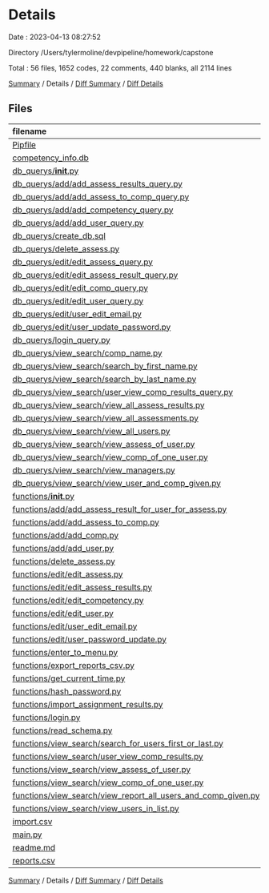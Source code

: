 # Details

Date : 2023-04-13 08:27:52

Directory /Users/tylermoline/devpipeline/homework/capstone

Total : 56 files,  1652 codes, 22 comments, 440 blanks, all 2114 lines

[Summary](results.md) / Details / [Diff Summary](diff.md) / [Diff Details](diff-details.md)

## Files
| filename | language | code | comment | blank | total |
| :--- | :--- | ---: | ---: | ---: | ---: |
| [Pipfile](/Pipfile) | toml | 8 | 0 | 4 | 12 |
| [competency_info.db](/competency_info.db) | SQL | 117 | 0 | 2 | 119 |
| [db_querys/__init__.py](/db_querys/__init__.py) | Python | 4 | 0 | 0 | 4 |
| [db_querys/add/add_assess_results_query.py](/db_querys/add/add_assess_results_query.py) | Python | 7 | 0 | 3 | 10 |
| [db_querys/add/add_assess_to_comp_query.py](/db_querys/add/add_assess_to_comp_query.py) | Python | 8 | 0 | 3 | 11 |
| [db_querys/add/add_competency_query.py](/db_querys/add/add_competency_query.py) | Python | 8 | 0 | 3 | 11 |
| [db_querys/add/add_user_query.py](/db_querys/add/add_user_query.py) | Python | 8 | 0 | 5 | 13 |
| [db_querys/create_db.sql](/db_querys/create_db.sql) | SQL | 236 | 0 | 14 | 250 |
| [db_querys/delete_assess.py](/db_querys/delete_assess.py) | Python | 7 | 0 | 3 | 10 |
| [db_querys/edit/edit_assess_query.py](/db_querys/edit/edit_assess_query.py) | Python | 12 | 0 | 4 | 16 |
| [db_querys/edit/edit_assess_result_query.py](/db_querys/edit/edit_assess_result_query.py) | Python | 12 | 0 | 4 | 16 |
| [db_querys/edit/edit_comp_query.py](/db_querys/edit/edit_comp_query.py) | Python | 12 | 0 | 4 | 16 |
| [db_querys/edit/edit_user_query.py](/db_querys/edit/edit_user_query.py) | Python | 12 | 0 | 4 | 16 |
| [db_querys/edit/user_edit_email.py](/db_querys/edit/user_edit_email.py) | Python | 8 | 0 | 3 | 11 |
| [db_querys/edit/user_update_password.py](/db_querys/edit/user_update_password.py) | Python | 8 | 0 | 3 | 11 |
| [db_querys/login_query.py](/db_querys/login_query.py) | Python | 8 | 0 | 3 | 11 |
| [db_querys/view_search/comp_name.py](/db_querys/view_search/comp_name.py) | Python | 11 | 1 | 2 | 14 |
| [db_querys/view_search/search_by_first_name.py](/db_querys/view_search/search_by_first_name.py) | Python | 7 | 1 | 1 | 9 |
| [db_querys/view_search/search_by_last_name.py](/db_querys/view_search/search_by_last_name.py) | Python | 7 | 1 | 1 | 9 |
| [db_querys/view_search/user_view_comp_results_query.py](/db_querys/view_search/user_view_comp_results_query.py) | Python | 7 | 1 | 1 | 9 |
| [db_querys/view_search/view_all_assess_results.py](/db_querys/view_search/view_all_assess_results.py) | Python | 9 | 1 | 2 | 12 |
| [db_querys/view_search/view_all_assessments.py](/db_querys/view_search/view_all_assessments.py) | Python | 9 | 1 | 4 | 14 |
| [db_querys/view_search/view_all_users.py](/db_querys/view_search/view_all_users.py) | Python | 7 | 1 | 1 | 9 |
| [db_querys/view_search/view_assess_of_user.py](/db_querys/view_search/view_assess_of_user.py) | Python | 39 | 1 | 9 | 49 |
| [db_querys/view_search/view_comp_of_one_user.py](/db_querys/view_search/view_comp_of_one_user.py) | Python | 36 | 1 | 3 | 40 |
| [db_querys/view_search/view_managers.py](/db_querys/view_search/view_managers.py) | Python | 9 | 1 | 1 | 11 |
| [db_querys/view_search/view_user_and_comp_given.py](/db_querys/view_search/view_user_and_comp_given.py) | Python | 12 | 1 | 1 | 14 |
| [functions/__init__.py](/functions/__init__.py) | Python | 4 | 0 | 0 | 4 |
| [functions/add/add_assess_result_for_user_for_assess.py](/functions/add/add_assess_result_for_user_for_assess.py) | Python | 90 | 0 | 25 | 115 |
| [functions/add/add_assess_to_comp.py](/functions/add/add_assess_to_comp.py) | Python | 38 | 0 | 9 | 47 |
| [functions/add/add_comp.py](/functions/add/add_comp.py) | Python | 24 | 0 | 7 | 31 |
| [functions/add/add_user.py](/functions/add/add_user.py) | Python | 38 | 0 | 11 | 49 |
| [functions/delete_assess.py](/functions/delete_assess.py) | Python | 36 | 0 | 11 | 47 |
| [functions/edit/edit_assess.py](/functions/edit/edit_assess.py) | Python | 51 | 0 | 17 | 68 |
| [functions/edit/edit_assess_results.py](/functions/edit/edit_assess_results.py) | Python | 51 | 0 | 17 | 68 |
| [functions/edit/edit_competency.py](/functions/edit/edit_competency.py) | Python | 52 | 0 | 14 | 66 |
| [functions/edit/edit_user.py](/functions/edit/edit_user.py) | Python | 78 | 0 | 26 | 104 |
| [functions/edit/user_edit_email.py](/functions/edit/user_edit_email.py) | Python | 14 | 0 | 7 | 21 |
| [functions/edit/user_password_update.py](/functions/edit/user_password_update.py) | Python | 14 | 0 | 5 | 19 |
| [functions/enter_to_menu.py](/functions/enter_to_menu.py) | Python | 5 | 0 | 2 | 7 |
| [functions/export_reports_csv.py](/functions/export_reports_csv.py) | Python | 30 | 0 | 14 | 44 |
| [functions/get_current_time.py](/functions/get_current_time.py) | Python | 5 | 1 | 3 | 9 |
| [functions/hash_password.py](/functions/hash_password.py) | Python | 6 | 0 | 4 | 10 |
| [functions/import_assignment_results.py](/functions/import_assignment_results.py) | Python | 9 | 0 | 11 | 20 |
| [functions/login.py](/functions/login.py) | Python | 42 | 5 | 21 | 68 |
| [functions/read_schema.py](/functions/read_schema.py) | Python | 8 | 0 | 2 | 10 |
| [functions/view_search/search_for_users_first_or_last.py](/functions/view_search/search_for_users_first_or_last.py) | Python | 46 | 1 | 11 | 58 |
| [functions/view_search/user_view_comp_results.py](/functions/view_search/user_view_comp_results.py) | Python | 27 | 0 | 12 | 39 |
| [functions/view_search/view_assess_of_user.py](/functions/view_search/view_assess_of_user.py) | Python | 32 | 0 | 13 | 45 |
| [functions/view_search/view_comp_of_one_user.py](/functions/view_search/view_comp_of_one_user.py) | Python | 52 | 0 | 17 | 69 |
| [functions/view_search/view_report_all_users_and_comp_given.py](/functions/view_search/view_report_all_users_and_comp_given.py) | Python | 43 | 0 | 15 | 58 |
| [functions/view_search/view_users_in_list.py](/functions/view_search/view_users_in_list.py) | Python | 13 | 1 | 5 | 19 |
| [import.csv](/import.csv) | CSV | 12 | 0 | 0 | 12 |
| [main.py](/main.py) | Python | 149 | 3 | 27 | 179 |
| [readme.md](/readme.md) | Markdown | 50 | 0 | 45 | 95 |
| [reports.csv](/reports.csv) | CSV | 5 | 0 | 1 | 6 |

[Summary](results.md) / Details / [Diff Summary](diff.md) / [Diff Details](diff-details.md)
